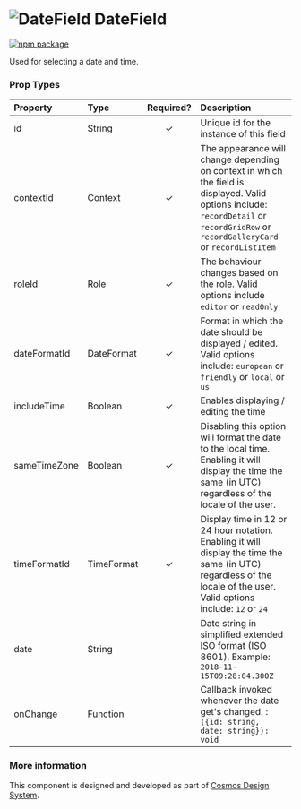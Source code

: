 # ![DateField](https://user-images.githubusercontent.com/44801418/48109955-3488c200-e27c-11e8-9cc6-2ef2fc314db6.png) DateField

[![npm package][npm-badge]][npm]

Used for selecting a date and time.	

### Prop Types

| Property | Type | Required? | Description |
|:---|:---|:---:|:---|
| id | String | ✓ | Unique id for the instance of this field |
| contextId | Context | ✓ | The appearance will change depending on context in which the field is displayed. Valid options include: `recordDetail` or `recordGridRow` or `recordGalleryCard` or `recordListItem` |
| roleId | Role | ✓ | The behaviour changes based on the role. Valid options include `editor` or `readOnly` |
| dateFormatId | DateFormat | ✓ | Format in which the date should be displayed / edited. Valid options include: `european` or `friendly` or `local` or `us` |
| includeTime | Boolean | ✓ | Enables displaying / editing the time |
| sameTimeZone | Boolean | ✓ | Disabling this option will format the date to the local time. Enabling it will display the time the same (in UTC) regardless of the locale of the user. |
| timeFormatId | TimeFormat | ✓ | Display time in 12 or 24 hour notation. Enabling it will display the time the same (in UTC) regardless of the locale of the user. Valid options include: `12` or `24` |
| date | String |  | Date string in simplified extended ISO format (ISO 8601). Example: `2018-11-15T09:28:04.300Z` |
| onChange | Function |  | Callback invoked whenever the date get's changed. : `({id: string, date: string}): void` |

### More information

This component is designed and developed as part of [Cosmos Design System][cmds]. 

[cmds]: https://github.com/entercosmos/cosmos
[npm-badge]: https://img.shields.io/npm/v/@cmds/date-field.svg
[npm]: https://www.npmjs.com/package/@cmds/date-field
